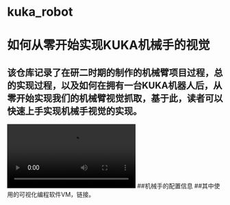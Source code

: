 # kuka_robot
# 如何从零开始实现KUKA机械手的视觉
## 该仓库记录了在研二时期的制作的机械臂项目过程，总的实现过程，以及如何在拥有一台KUKA机器人后，从零开始实现我们的机械臂视觉抓取，基于此，读者可以快速上手实现机械手视觉的实现。
<video src = "ChinaToyShowVideo.mp4" controls = "controls" autoplay = "autoplay">
</video>
##机械手的配置信息
##其中使用的可视化编程软件VM，链接。

